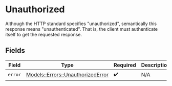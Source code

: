 # Unauthorized

Although the HTTP standard specifies "unauthorized", semantically this response means "unauthenticated". That is, the client must authenticate itself to get the requested response.


## Fields

| Field                                                                         | Type                                                                          | Required                                                                      | Description                                                                   |
| ----------------------------------------------------------------------------- | ----------------------------------------------------------------------------- | ----------------------------------------------------------------------------- | ----------------------------------------------------------------------------- |
| `error`                                                                       | [Models::Errors::UnauthorizedError](../../models/errors/unauthorizederror.md) | :heavy_check_mark:                                                            | N/A                                                                           |